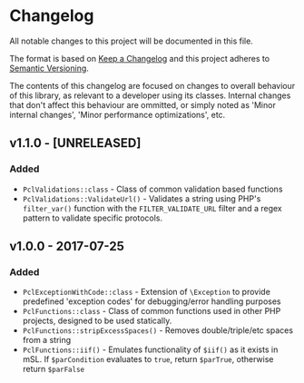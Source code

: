 # Changelog

All notable changes to this project will be documented in this file.

The format is based on [Keep a Changelog](http://keepachangelog.com/) and this project adheres to
[Semantic Versioning](http://semver.org/).

The contents of this changelog are focused on changes to overall behaviour of this library, as relevant to a developer
using its classes. Internal changes that don't affect this behaviour are ommitted, or simply noted as 'Minor internal
changes', 'Minor performance optimizations', etc.

## v1.1.0 - [UNRELEASED]
### Added
 - `PclValidations::class` - Class of common validation based functions
 - `PclValidations::ValidateUrl()` - Validates a string using PHP's `filter_var()` function with the
    `FILTER_VALIDATE_URL` filter and a regex pattern to validate specific protocols.

## v1.0.0 - 2017-07-25
### Added
 - `PclExceptionWithCode::class` - Extension of `\Exception` to provide predefined 'exception codes' for debugging/error
    handling purposes
 - `PclFunctions::class` - Class of common functions used in other PHP projects, designed to be used statically.
 - `PclFunctions::stripExcessSpaces()` - Removes double/triple/etc spaces from a string
 - `PclFunctions::iif()` - Emulates functionality of `$iif()` as it exists in mSL. If `$parCondition` evaluates to
    `true`, return `$parTrue`, otherwise return `$parFalse`
